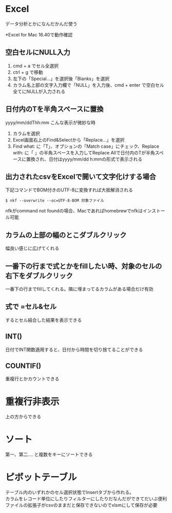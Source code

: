 # Excel
データ分析とかになんだかんだ使う  

*Excel for Mac 16.40で動作確認

## 空白セルにNULL入力
1. cmd + a でセル全選択
2. ctrl + g で移動
3. 左下の「Special…」を選択後「Blanks」を選択
4. カラム名上部の文字入力欄で「NULL」を入力後、cmd + enter で空白セル全てにNULLが入力される


## 日付内のTを半角スペースに置換
yyyy/mm/ddThh:mm こんな表示が微妙な時

1. カラムを選択
2. Excel画面右上のFind&Selectから「Replace…」を選択
3. Find what: に「T」、オプションの「Match case」にチェック、Replace with: に「 」の半角スペースを入力してReplace Allで日付内のTが半角スペースに置換され、日付はyyyy/mm/dd h:mmの形式で表示される


## 出力されたcsvをExcelで開いて文字化けする場合
下記コマンドでBOM付きのUTF-8に変換すれば大抵解消される
```
$ nkf --overwrite --oc=UTF-8-BOM 対象ファイル
```
nfkがcommand not foundの場合、Macであればhomebrewでnfkはインストール可能

## カラムの上部の幅のとこダブルクリック
幅良い感じに広げてくれる

## 一番下の行まで式とかをfillしたい時、対象のセルの右下をダブルクリック
一番下の行までfillしてくれる。隣に埋まってるカラムがある場合だけ有効

## 式で =セル&セル
するとセル結合した結果を表示できる

## INT()
日付でINT関数適用すると、日付から時間を切り捨てることができる

## COUNTIF()
重複行とかカウントできる

# 重複行非表示
上の方からできる

# ソート
第一、第二.... と複数をキーにソートできる

# ピボットテーブル
テーブル内のいずれかのセル選択状態でInsertタブから作れる。  
カラムをレコード単位にしたりフィルターにしたりだなんだができてだいぶ便利  
ファイルの拡張子がcsvのままだと保存できないのでxlsmにして保存が必要